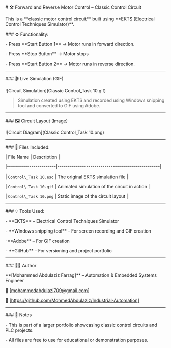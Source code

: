 \# 🛠️ Forward and Reverse Motor Control – Classic Control Circuit



This is a \*\*classic motor control circuit\*\* built using \*\*EKTS (Electrical Control Techniques Simulator)\*\*.



\### ⚙️ Functionality:

\- Press \*\*Start Button 1\*\* → Motor runs in forward direction.

\- Press \*\*Stop Button\*\* → Motor stops

\- Press \*\*Start Button 2\*\* → Motor runs in reverse direction.

---



\### 🎬 Live Simulation (GIF)



!\[Circuit Simulation](Classic Control\_Task 10.gif)



> Simulation created using EKTS and recorded using Windows snipping tool and converted to GIF using Adobe.



---



\### 🖼️ Circuit Layout (Image)



!\[Circuit Diagram](Classic Control\_Task 10.png)



---



\### 📁 Files Included:

| File Name              | Description                                      |

|------------------------|--------------------------------------------------|

| `Control\_Task 10.esc` | The original EKTS simulation file                |

| `Control\_Task 10.gif`  | Animated simulation of the circuit in action     |

| `Control\_Task 10.png`  | Static image of the circuit layout               |



---



\### 💡 Tools Used:

\- \*\*EKTS\*\* – Electrical Control Techniques Simulator

\- \*\*Windows snipping tool\*\* – For screen recording and GIF creation

-\*\*Adobe\*\* – For GIF creation

\- \*\*GitHub\*\* – For versioning and project portfolio



---



\### 👨‍🔧 Author

\*\*\[Mohammed Abdulaziz Farrag]\*\* – Automation \& Embedded Systems Engineer  

📧 \[mohammedabdulazi709@gmail.com]  

🔗 \[https://github.com/MohmedAbdulaziz/Industrial-Automation]



---



\### 📌 Notes

\- This is part of a larger portfolio showcasing classic control circuits and PLC projects.

\- All files are free to use for educational or demonstration purposes.





